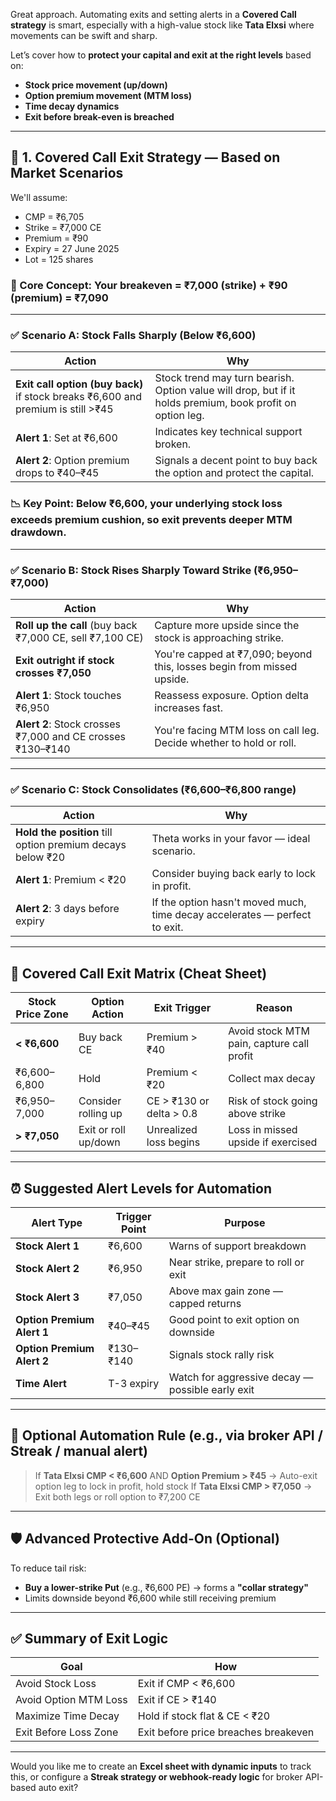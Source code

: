 Great approach. Automating exits and setting alerts in a **Covered Call strategy** is smart, especially with a high-value stock like **Tata Elxsi** where movements can be swift and sharp.

Let’s cover how to **protect your capital and exit at the right levels** based on:

* **Stock price movement (up/down)**
* **Option premium movement (MTM loss)**
* **Time decay dynamics**
* **Exit before break-even is breached**

---

## 🎯 1. Covered Call Exit Strategy — Based on Market Scenarios

We'll assume:

* CMP = ₹6,705
* Strike = ₹7,000 CE
* Premium = ₹90
* Expiry = 27 June 2025
* Lot = 125 shares

### 📘 Core Concept: Your breakeven = ₹7,000 (strike) + ₹90 (premium) = **₹7,090**

---

### ✅ Scenario A: **Stock Falls Sharply (Below ₹6,600)**

| Action                                                                           | Why                                                                                                       |
| -------------------------------------------------------------------------------- | --------------------------------------------------------------------------------------------------------- |
| **Exit call option (buy back)** if stock breaks ₹6,600 and premium is still >₹45 | Stock trend may turn bearish. Option value will drop, but if it holds premium, book profit on option leg. |
| **Alert 1**: Set at ₹6,600                                                       | Indicates key technical support broken.                                                                   |
| **Alert 2**: Option premium drops to ₹40–₹45                                     | Signals a decent point to buy back the option and protect the capital.                                    |

### 📉 Key Point: Below ₹6,600, your **underlying stock loss exceeds premium cushion**, so exit prevents deeper MTM drawdown.

---

### ✅ Scenario B: **Stock Rises Sharply Toward Strike (₹6,950–₹7,000)**

| Action                                                     | Why                                                                    |
| ---------------------------------------------------------- | ---------------------------------------------------------------------- |
| **Roll up the call** (buy back ₹7,000 CE, sell ₹7,100 CE)  | Capture more upside since the stock is approaching strike.             |
| **Exit outright if stock crosses ₹7,050**                  | You're capped at ₹7,090; beyond this, losses begin from missed upside. |
| **Alert 1**: Stock touches ₹6,950                          | Reassess exposure. Option delta increases fast.                        |
| **Alert 2**: Stock crosses ₹7,000 and CE crosses ₹130–₹140 | You're facing MTM loss on call leg. Decide whether to hold or roll.    |

---

### ✅ Scenario C: **Stock Consolidates (₹6,600–₹6,800 range)**

| Action                                                     | Why                                                                        |
| ---------------------------------------------------------- | -------------------------------------------------------------------------- |
| **Hold the position** till option premium decays below ₹20 | Theta works in your favor — ideal scenario.                                |
| **Alert 1**: Premium < ₹20                                 | Consider buying back early to lock in profit.                              |
| **Alert 2**: 3 days before expiry                          | If the option hasn't moved much, time decay accelerates — perfect to exit. |

---

## 🧮 Covered Call Exit Matrix (Cheat Sheet)

| Stock Price Zone | Option Action        | Exit Trigger             | Reason                                    |
| ---------------- | -------------------- | ------------------------ | ----------------------------------------- |
| **< ₹6,600**     | Buy back CE          | Premium > ₹40            | Avoid stock MTM pain, capture call profit |
| ₹6,600–6,800     | Hold                 | Premium < ₹20            | Collect max decay                         |
| ₹6,950–7,000     | Consider rolling up  | CE > ₹130 or delta > 0.8 | Risk of stock going above strike          |
| **> ₹7,050**     | Exit or roll up/down | Unrealized loss begins   | Loss in missed upside if exercised        |

---

## ⏰ Suggested Alert Levels for Automation

| Alert Type                 | Trigger Point | Purpose                                          |
| -------------------------- | ------------- | ------------------------------------------------ |
| **Stock Alert 1**          | ₹6,600        | Warns of support breakdown                       |
| **Stock Alert 2**          | ₹6,950        | Near strike, prepare to roll or exit             |
| **Stock Alert 3**          | ₹7,050        | Above max gain zone — capped returns             |
| **Option Premium Alert 1** | ₹40–₹45       | Good point to exit option on downside            |
| **Option Premium Alert 2** | ₹130–₹140     | Signals stock rally risk                         |
| **Time Alert**             | T-3 expiry    | Watch for aggressive decay — possible early exit |

---

## 🔄 Optional Automation Rule (e.g., via broker API / Streak / manual alert)

> If **Tata Elxsi CMP < ₹6,600** AND **Option Premium > ₹45**
> → Auto-exit option leg to lock in profit, hold stock
> If **Tata Elxsi CMP > ₹7,050**
> → Exit both legs or roll option to ₹7,200 CE

---

## 🛡️ Advanced Protective Add-On (Optional)

To reduce tail risk:

* **Buy a lower-strike Put** (e.g., ₹6,600 PE) → forms a **"collar strategy"**
* Limits downside beyond ₹6,600 while still receiving premium

---

## ✅ Summary of Exit Logic

| Goal                  | How                                  |
| --------------------- | ------------------------------------ |
| Avoid Stock Loss      | Exit if CMP < ₹6,600                 |
| Avoid Option MTM Loss | Exit if CE > ₹140                    |
| Maximize Time Decay   | Hold if stock flat & CE < ₹20        |
| Exit Before Loss Zone | Exit before price breaches breakeven |

---

Would you like me to create an **Excel sheet with dynamic inputs** to track this, or configure a **Streak strategy or webhook-ready logic** for broker API-based auto exit?
